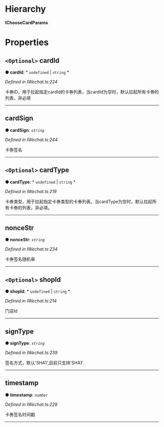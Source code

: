 

# Hierarchy

**IChooseCardParams**

# Properties

<a id="cardid"></a>

## `<Optional>` cardId

**● cardId**: * `undefined` &#124; `string`
*

*Defined in IWechat.ts:224*

卡券ID，用于拉起指定cardId的卡券列表，当cardId为空时，默认拉起所有卡券的列表，非必填

___
<a id="cardsign"></a>

##  cardSign

**● cardSign**: *`string`*

*Defined in IWechat.ts:244*

卡券签名

___
<a id="cardtype"></a>

## `<Optional>` cardType

**● cardType**: * `undefined` &#124; `string`
*

*Defined in IWechat.ts:219*

卡券类型，用于拉起指定卡券类型的卡券列表。当cardType为空时，默认拉起所有卡券的列表，非必填。

___
<a id="noncestr"></a>

##  nonceStr

**● nonceStr**: *`string`*

*Defined in IWechat.ts:234*

卡券签名随机串

___
<a id="shopid"></a>

## `<Optional>` shopId

**● shopId**: * `undefined` &#124; `string`
*

*Defined in IWechat.ts:214*

门店Id

___
<a id="signtype"></a>

##  signType

**● signType**: *`string`*

*Defined in IWechat.ts:239*

签名方式，默认'SHA1',目前只支持'SHA1'

___
<a id="timestamp"></a>

##  timestamp

**● timestamp**: *`number`*

*Defined in IWechat.ts:229*

卡券签名时间戳

___

